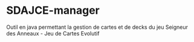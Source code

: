 # SDAJCE-manager
Outil en java permettant la gestion de cartes et de decks du jeu Seigneur des Anneaux - Jeu de Cartes Evolutif
